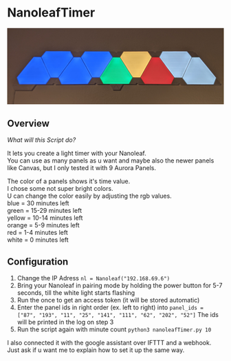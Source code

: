 # NanoleafTimer

![header](header.jpg)

## Overview

*What will this Script do?*  

It lets you create a light timer with your Nanoleaf.  
You can use as many panels as u want and maybe also the newer panels like Canvas, but I only tested it with 9 Aurora Panels.  

The color of a panels shows it's time value.  
I chose some not super bright colors.  
U can change the color easily by adjusting the rgb values.  
blue =  30 minutes left  
green = 15-29 minutes left  
yellow = 10-14 minutes left  
orange = 5-9 minutes left  
red = 1-4 minutes left  
white = 0 minutes left  
 

## Configuration

1. Change the IP Adress `nl = Nanoleaf("192.168.69.6")`
2. Bring your Nanoleaf in pairing mode by holding the power button for 5-7 seconds, till the white light starts flashing
3. Run the once to get an access token  (it will be stored automatic)
4. Enter the panel ids in right order (ex. left to right) into `panel_ids = ["87", "193", "11", "25", "141", "111", "62", "202", "52"]`
   The ids will be printed in the log on step 3
5. Run the script again with minute count `python3 nanoleafTimer.py 10`


I also connected it with the google assistant over IFTTT and a webhook. Just ask if u want me to explain how to set it up the same way.
